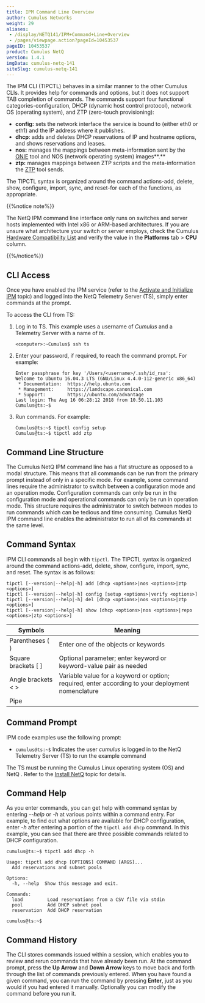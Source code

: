 ```yaml
---
title: IPM Command Line Overview
author: Cumulus Networks
weight: 29
aliases:
 - /display/NETQ141/IPM+Command+Line+Overview
 - /pages/viewpage.action?pageId=10453537
pageID: 10453537
product: Cumulus NetQ
version: 1.4.1
imgData: cumulus-netq-141
siteSlug: cumulus-netq-141
---
```

The IPM CLI (TIPCTL) behaves in a similar manner to the other
Cumulus CLIs. It provides help for
commands and options, but it does not support TAB completion of commands. The commands support four
functional categories-configuration, DHCP (dynamic host control
protocol), network OS (operating system), and ZTP (zero-touch
provisioning):

  - **config:** sets the network interface the service is bound to
    (either eth0 or eth1) and the IP address where it publishes.
  - **dhcp**: adds and deletes DHCP reservations of IP and hostname
    options, and shows reservations and leases.
  - **nos:** manages the mappings between meta-information sent by the
    [ONIE](https://opencomputeproject.github.io/onie/) tool and NOS
    (network operating system) images**.**
  - **ztp:** manages mappings between ZTP scripts and the
    meta-information the
    [ZTP](/display/NETQ141/Zero+Touch+Provisioning+-+ZTP) tool sends.

The TIPCTL syntax is organized around the command actions-add, delete,
show, configure, import, sync, and reset-for each of the functions, as
appropriate.

{{%notice note%}}

The NetQ IPM command line interface only runs on switches and server
hosts implemented with Intel x86 or ARM-based architectures.
If you are unsure what architecture your
switch or server employs, check the Cumulus [Hardware Compatibility
List](https://cumulusnetworks.com/products/hardware-compatibility-list/)
and verify the value in the **Platforms** tab \> **CPU** column.

{{%/notice%}}

## CLI Access

Once you have enabled the IPM service (refer to the [Activate and Initialize IPM](/version/cumulus-netq-141/Cumulus-NetQ-Image-and-Provisioning-Management-User-Guide/Activate-and-Initialize-IPM)
topic) and logged into the NetQ Telemetry Server (TS), simply enter
commands at the prompt.

To access the CLI from TS:

1.  Log in to TS. This example uses a
    username of *Cumulus* and a Telemetry Server with a name of *ts*.  

        <computer>:~Cumulus$ ssh ts

2.  Enter your password, if required, to
    reach the command prompt. For example:

        Enter passphrase for key '/Users/<username>/.ssh/id_rsa': 
        Welcome to Ubuntu 16.04.3 LTS (GNU/Linux 4.4.0-112-generic x86_64)
         * Documentation:  https://help.ubuntu.com
         * Management:     https://landscape.canonical.com
         * Support:        https://ubuntu.com/advantage
        Last login: Thu Aug 16 06:28:12 2018 from 10.50.11.103
        Cumulus@ts:~$ 

3.  Run commands. For example:  

        Cumulus@ts:~$ tipctl config setup
        Cumulus@ts:~$ tipctl add ztp 

## Command Line Structure

The Cumulus NetQ IPM command line has a
flat structure as opposed to a modal structure. This means that all
commands can be run from the primary prompt instead of only in a
specific mode. For example, some
command lines require the administrator to switch between a
configuration mode and an operation mode. Configuration commands can
only be run in the configuration mode and operational commands can only
be run in operation mode. This structure requires the administrator to
switch between modes to run commands which can be tedious and time
consuming. Cumulus NetQ IPM command line enables the administrator to
run all of its commands at the same level.

## Command Syntax

IPM CLI commands all begin with `tipctl`.
The TIPCTL syntax is organized around the command actions-add,
delete, show, configure, import, sync, and reset. The syntax is as
follows:

    tipctl [--version|--help|-h] add [dhcp <options>|nos <options>|ztp <options>]
    tipctl [--version|--help|-h] config [setup <options>|verify <options>]
    tipctl [--version|--help|-h] del [dhcp <options>|nos <options>|ztp <options>]
    tipctl [--version|--help|-h] show [dhcp <options>|nos <options>|repo <options>|ztp <options>]

| Symbols               | Meaning                                                                                           |
| --------------------- | ------------------------------------------------------------------------------------------------- |
| Parentheses ( )       | Enter one of the objects or keywords                                                              |
| Square brackets \[ \] | Optional parameter; enter keyword or keyword-value pair as needed                                 |
| Angle brackets \< \>  | Variable value for a keyword or option; required, enter according to your deployment nomenclature |
| Pipe |                | Separates keyword options, also separates value options; enter one keyword and zero or one value  |

## Command Prompt

IPM code examples use the following
prompt:

  - `cumulus@ts:~$` Indicates the user *cumulus* is logged in to the
    NetQ Telemetry Server (TS) to run the example command

The TS must be running the Cumulus Linux operating system (OS) and NetQ
. Refer to the [Install NetQ](/version/cumulus-netq-141/Cumulus-NetQ-Deployment-Guide/Install-NetQ)
topic for details.

## Command Help

As you enter commands, you can get help
with command syntax by entering --*help* or *-h* at various points
within a command entry. For example, to find out what options are
available for DHCP configuration, enter -*h* after entering a portion of the `tipctl
add dhcp` command. In this example, you can see that there are three
possible commands related to DHCP configuration.

    cumulus@ts:~$ tipctl add dhcp -h
     
    Usage: tipctl add dhcp [OPTIONS] COMMAND [ARGS]...
      Add reservations and subnet pools
     
    Options:
      -h, --help  Show this message and exit.
     
    Commands:
      load         Load reservations from a CSV file via stdin
      pool         Add DHCP subnet pool
      reservation  Add DHCP reservation
     
    cumulus@ts:~$

## Command History

The CLI stores commands issued within a session, which enables you to
review and rerun commands that have already been run. At the command
prompt, press the **Up Arrow** and **Down Arrow** keys to move back and
forth through the list of commands previously entered. When you have
found a given command, you can run the command by pressing **Enter**,
just as you would if you had entered it manually. Optionally you can
modify the command before you run it.

